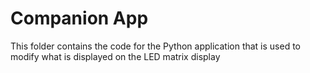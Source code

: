 # Companion App
This folder contains the code for the Python application that is used to modify what is displayed on the LED matrix display
